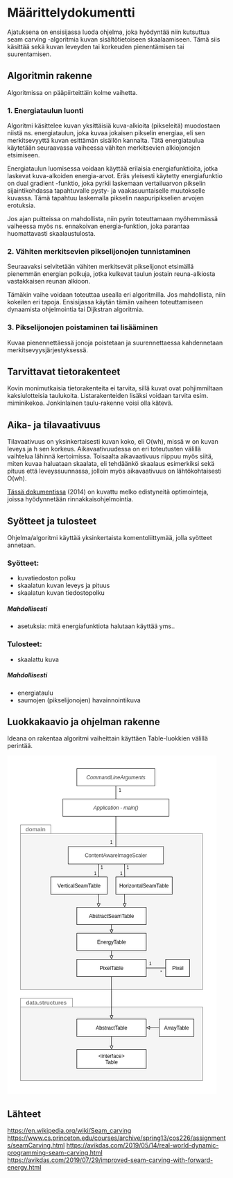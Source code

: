 # Määrittelydokumentti

Ajatuksena on ensisijassa luoda ohjelma, joka hyödyntää niin kutsuttua seam carving -algoritmia kuvan sisältötietoiseen skaalaamiseen. Tämä siis käsittää sekä kuvan leveyden tai korkeuden pienentämisen tai suurentamisen.

## Algoritmin rakenne

Algoritmissa on pääpiirteittäin kolme vaihetta.

### 1. Energiataulun luonti
Algoritmi käsittelee kuvan yksittäisiä kuva-alkioita (pikseleitä) muodostaen niistä ns. energiataulun, joka kuvaa jokaisen pikselin energiaa, eli sen merkitsevyyttä kuvan esittämän sisällön kannalta. Tätä energiataulua käytetään seuraavassa vaiheessa vähiten merkitsevien alkiojonojen etsimiseen.

Energiataulun luomisessa voidaan käyttää erilaisia energiafunktioita, jotka laskevat kuva-alkoiden energia-arvot. Eräs yleisesti käytetty energiafunktio on dual gradient -funktio, joka pyrkii laskemaan vertailuarvon pikselin sijaintikohdassa tapahtuvalle pysty- ja vaakasuuntaiselle muutokselle kuvassa. Tämä tapahtuu laskemalla pikselin naapuripikselien arvojen erotuksia. 

Jos ajan puitteissa on mahdollista, niin pyrin toteuttamaan myöhemmässä vaiheessa myös ns. ennakoivan energia-funktion, joka parantaa huomattavasti skaalaustulosta. 

### 2. Vähiten merkitsevien pikselijonojen tunnistaminen 
Seuraavaksi selvitetään vähiten merkitsevät pikselijonot etsimällä pienemmän energian polkuja, jotka kulkevat taulun jostain reuna-alkiosta vastakkaisen reunan alkioon. 

Tämäkin vaihe voidaan toteuttaa usealla eri algoritmilla. Jos mahdollista, niin kokeilen eri tapoja. Ensisijassa käytän tämän vaiheen toteuttamiseen dynaamista ohjelmointia tai Dijkstran algoritmia.

### 3. Pikselijonojen poistaminen tai lisääminen
Kuvaa pienennettäessä jonoja poistetaan ja suurennettaessa kahdennetaan merkitsevyysjärjestyksessä.

## Tarvittavat tietorakenteet
Kovin monimutkaisia tietorakenteita ei tarvita, sillä kuvat ovat pohjimmiltaan kaksiulotteisia taulukoita. Listarakenteiden lisäksi voidaan tarvita esim. miminikekoa. Jonkinlainen taulu-rakenne voisi olla kätevä.

## Aika- ja tilavaativuus
Tilavaativuus on yksinkertaisesti kuvan koko, eli O(wh), missä w on kuvan leveys ja h sen korkeus. Aikavaativuudessa on eri toteutusten välillä vaihtelua lähinnä kertoimissa. Toisaalta aikavaativuus riippuu myös siitä, miten kuvaa haluataan skaalata, eli tehdäänkö skaalaus esimerkiksi sekä pituus että leveyssuunnassa, jolloin myös aikavaativuus on lähtökohtaisesti O(wh).

[Tässä dokumentissa](http://pacman.cs.tsinghua.edu.cn/~cwg/papers_cwg/icpads14.pdf) (2014) on kuvattu melko edistyneitä optimointeja, joissa hyödynnetään rinnakkaisohjelmointia.

## Syötteet ja tulosteet
Ohjelma/algoritmi käyttää yksinkertaista komentoliittymää, jolla syötteet annetaan.

### Syötteet:
* kuvatiedoston polku
* skaalatun kuvan leveys ja pituus
* skaalatun kuvan tiedostopolku

##### Mahdollisesti
* asetuksia: mitä energiafunktiota halutaan käyttää yms..

### Tulosteet:  
* skaalattu kuva

##### Mahdollisesti
* energiataulu
* saumojen (pikselijonojen) havainnointikuva

## Luokkakaavio ja ohjelman rakenne

Ideana on rakentaa algoritmi vaiheittain käyttäen Table-luokkien välillä perintää.

![Diagram](./kuvat/class-diagram.png)
 

## Lähteet
https://en.wikipedia.org/wiki/Seam_carving
https://www.cs.princeton.edu/courses/archive/spring13/cos226/assignments/seamCarving.html
https://avikdas.com/2019/05/14/real-world-dynamic-programming-seam-carving.html
https://avikdas.com/2019/07/29/improved-seam-carving-with-forward-energy.html